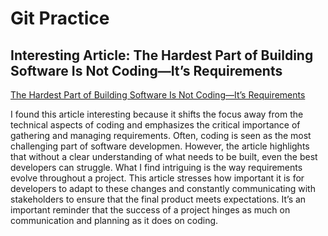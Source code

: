 # Git Practice

## Interesting Article: The Hardest Part of Building Software Is Not Coding—It’s Requirements

[The Hardest Part of Building Software Is Not Coding—It’s Requirements](https://stackoverflow.blog/2023/12/29/the-hardest-part-of-building-software-is-not-coding-its-requirements/)

I found this article interesting because it shifts the focus away from the technical aspects of coding and emphasizes the critical importance of gathering and managing requirements. Often, coding is seen as the most challenging part of software developmen. However, the article highlights that without a clear understanding of what needs to be built, even the best developers can struggle. What I find intriguing is the way requirements evolve throughout a project. This article stresses how important it is for developers to adapt to these changes and constantly communicating with stakeholders to ensure that the final product meets expectations. It’s an important reminder that the success of a project hinges as much on communication and planning as it does on coding.

